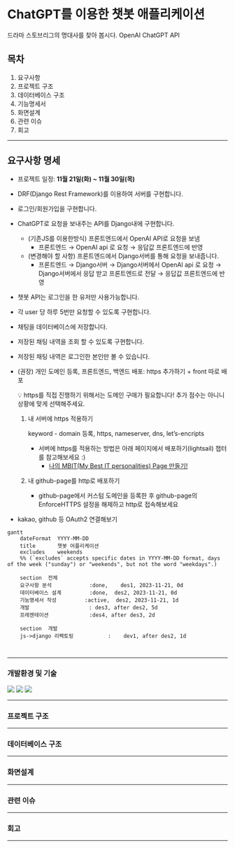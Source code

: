 # ChatGPT를 이용한 챗봇 애플리케이션
드라마 스토브리그의 명대사를 찾아 봅시다. OpenAI ChatGPT API


## 목차
1. 요구사항
2. 프로젝트 구조
3. 데이터베이스 구조
4. 기능명세서
5. 화면설계
6. 관련 이슈
7. 회고

---

## 요구사항 명세
- 프로젝트 일정: **11월 21일(화) ~ 11월 30일(목)**
- DRF(Django Rest Framework)를 이용하여 서버를 구현합니다. 
- 로그인/회원가입을 구현합니다.
- ChatGPT로 요청을 보내주는 API를 Django내에 구현합니다.
    - (기존JS를 이용한방식) 프론트엔드에서 OpenAI API로 요청을 보냄
        - 프론트엔드 → OpenAI api 로 요청 → 응답값 프론트엔드에 반영
    - (변경해야 할 사항) 프론트엔드에서 Django서버를 통해 요청을 보내줍니다.
        - 프론트엔드 → Django서버 → Django서버에서 OpenAI api 로 요청 → Django서버에서 응답 받고 프론트엔드로 전달 → 응답값 프론트엔드에 반영
- 챗봇 API는 로그인을 한 유저만 사용가능합니다.
- 각 user 당 하루 5번만 요청할 수 있도록 구현합니다.
- 채팅을 데이터베이스에 저장합니다.
- 저장된 채팅 내역을 조회 할 수 있도록 구현합니다.
- 저장된 채팅 내역은 로그인한 본인만 볼 수 있습니다.
- (권장) 개인 도메인 등록, 프론트엔드, 백엔드 배포: https 추가하기 + front 따로 배포
    
    <aside>
    💡 https를 직접 진행하기 위해서는 도메인 구매가 필요합니다! 추가 점수는 아니니 상황에 맞게 선택해주세요.
    
    </aside>
    
    1. 내 서버에 https 적용하기
        
        keyword - domain 등록, https, nameserver, dns, let’s-encripts
        
        - 서버에 https를 적용하는 방법은 아래 페이지에서 배포하기(lightsail) 챕터를 참고해보세요 :)
            - [나의 MBIT(My Best IT personalities) Page 만들기!](https://www.notion.so/da22ebf1642c400cbb9cd4020649a1a7?pvs=21)
    2. 내 github-page를 http로 배포하기
        - github-page에서 커스텀 도메인을 등록한 후 github-page의 EnforceHTTPS 설정을 해제하고 http로 접속해보세요
- kakao, github 등 OAuth2 연결해보기

```mermaid
gantt
    dateFormat  YYYY-MM-DD
    title       챗봇 어플리케이션
    excludes    weekends
    %% (`excludes` accepts specific dates in YYYY-MM-DD format, days of the week ("sunday") or "weekends", but not the word "weekdays".)

    section  전체
    요구사항 분석            :done,    des1, 2023-11-21, 0d
    데이터베이스 설계         :done,  des2, 2023-11-21, 0d
    기능명세서 작성         :active,  des2, 2023-11-21, 1d
    개발                   : des3, after des2, 5d
    프레젠테이션             :des4, after des3, 2d

    section  개발
    js->django 리팩토링           :    dev1, after des2, 1d
    
    
```
---

### 개발환경 및 기술

<img src="https://img.shields.io/badge/Python-3776AB?style=for-the-badge&logo=python&logoColor=white">
<img src="https://img.shields.io/badge/Django-092E20?style=for-the-badge&logo=django&logoColor=white">
<img src="https://img.shields.io/badge/AWS Cloud-232F3E?style=for-the-badge&logo=amazon&logoColor=white">

---

### 프로젝트 구조

---

### 데이터베이스 구조

---

### 화면설계

---

### 관련 이슈

---

### 회고

---
